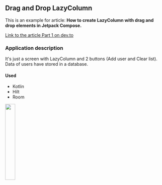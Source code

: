 ## Drag and Drop LazyColumn

This is an example for article:
**How to create LazyColumn with drag and drop elements in Jetpack Compose.**

[Link to the article Part 1 on dev.to](https://dev.to/mardsoul/how-to-create-lazycolumn-with-drag-and-drop-elements-in-jetpack-compose-part-1-4bn5)

### Application description
It's just a screen with LazyColumn and 2 buttons (Add user and Clear list). Data of users have stored in a database.

#### Used
- Kotlin
- Hilt
- Room

<img src="https://github.com/MarDSoul/example-android-draganddroplazycolumn/assets/65307078/31310379-18d7-4139-aa35-b5d47934bda1" width=25% height=25%>
